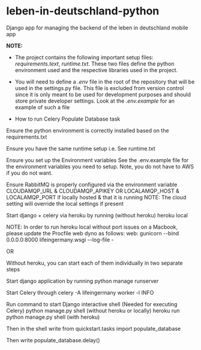 # leben-in-deutschland-python
Django app for managing the backend of the leben in deutschland mobile app

**NOTE:**

- The project contains the following important setup files: _requirements.text_, _runtime.txt_.
These two files define the python environment used and the respective libraries used in the project.

- You will need to define a _.env_ file in the root of the repository that will be used in the settings.py file. This file is excluded from version control since it is only meant to be used for development purposes and should store private developer settings. Look at the _.env.example_ for an example of such a file


- How to run Celery Populate Database task

Ensure the python environment is correctly installed based on the requirements.txt


Ensure you have the same runtime setup i.e. See runtime.txt


Ensure you set up the Environment variables
See the .env.example file for the environment variables you need to setup. Note, you do not have to AWS if you do not want.

Ensure RabbitMQ is properly configured via the environment variable CLOUDAMQP_URL & CLOUDAMQP_APIKEY OR LOCALAMQP_HOST & LOCALAMQP_PORT if locally hosted & that it is running
NOTE: The cloud setting will override the local settings if present

Start django + celery via heroku by running (without heroku)
heroku local

NOTE: In order to run heroku local without port issues on a Macbook, please update the Procfile web dyno as follows:
web: gunicorn --bind 0.0.0.0:8000 lifeingermany.wsgi --log-file -

OR

Without heroku, you can start each of them individually in two separate steps

Start django application by running
python manage runserver


Start Celery through
celery -A lifeingermany worker -l INFO



Run command to start Django interactive shell (Needed for executing Celery)
python manage.py shell (without heroku or locally)
heroku run python manage.py shell (with heroku)


Then in the shell write
from quickstart.tasks import populate_database


Then write 
populate_database.delay()
